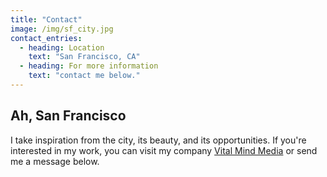 ```yaml
---
title: "Contact"
image: /img/sf_city.jpg
contact_entries:
  - heading: Location
    text: "San Francisco, CA"
  - heading: For more information
    text: "contact me below."
---
```


## Ah, San Francisco 

I take inspiration from the city, its beauty, and its opportunities. If you're interested in my work, you can visit my company [Vital Mind Media](https://vitalmindmedia.com)</a> or send me a message below.